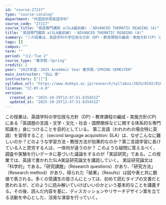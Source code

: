 ```yaml
---
id: "course:27217"
type: "course-catalog"
department: "外国語学部英語学科"
course_code: "27217"
course_title: "英語専門講読 a(SLA最前線) ／ADVANCED THEMATIC READING (A)"
title: "英語専門講読 a(SLA最前線) ／ADVANCED THEMATIC READING (A)"
summary: "この授業は、英語学科の学位授与方針（DP）・教育課程の編成・実施方針(CP) にある「英語圏の言語・文学・文化・社会・国際関係などに関する体系的な専門知識を」身につけることを目的としている。 第二言語（われわれの場合特に英語）を習得すること…"
tags: []
campus: ""
term: ""
period: "火2／Tue 2"
course_type: "春学期／Spring"
credits: 2
year: "2025年度／2025 Academic Year 春学期／SPRING SEMESTER"
main_instructor: "羽山 恵"
instructors: ["[]"]
syllabus_url: "https://www.dokkyo.ac.jp/research/syllabus/2025/0102/0102_27217_ja_JP.html"
license: "CC-BY-4.0"
version:
  created_at: "2025-10-29T12:47:51.635451Z"
  updated_at: "2025-10-29T12:47:51.635451Z"
---
```

この授業は、英語学科の学位授与方針（DP）・教育課程の編成・実施方針(CP) にある「英語圏の言語・文学・文化・社会・国際関係などに関する体系的な専門知識を」身につけることを目的としている。 第二言語（われわれの場合特に英語）を習得すること（second language acquisition: SLA）は、なぜこんなに難しいのか？どのような学習方法・教授方法が効果的なのか？第二言語学習に長けている人と苦労する人は、一体何が違うのか？ このような疑問に答えるべく、調査や実験を行いデータに基づいた議論をするのが「実証研究」である。この授業では、英語で書かれたSLA実証研究論文を講読していく。 実証研究論文は「科学的」である。「研究課題」（Research questions）があり、「研究方法」（Research method）があり、得られた「結果」（Results）は図や表と共に数値で表される。多くの受講生の皆さんにとっては、初めて読むタイプの文書だと思われるが、どのように読み解いていけばいいのかという基本的なことを講義する。その後、読んだ内容を基に、ディスカッションやリサーチデザイン案を立てる活動を中心とした、活発な演習を行っていく。
